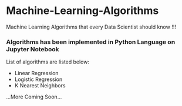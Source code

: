 # Machine-Learning-Algorithms
Machine Learning Algorithms that every Data Scientist should know !!!

### Algorithms has been implemented in Python Language on Jupyter Notebook

List of algorithms are listed below:

- Linear Regression
- Logistic Regression
- K Nearest Neighbors

...More Coming Soon...
